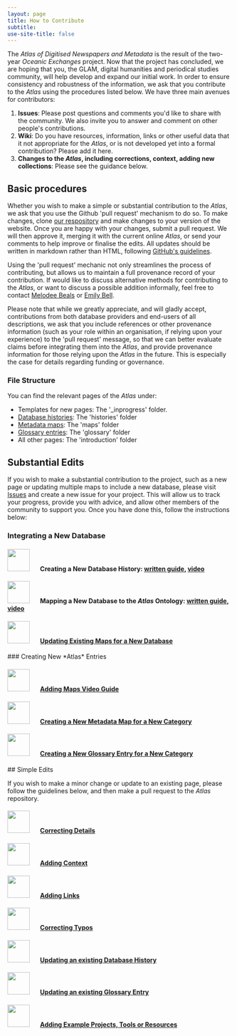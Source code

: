 ```yaml
---
layout: page
title: How to Contribute
subtitle:  
use-site-title: false
---
```


The *Atlas of Digitised Newspapers and Metadata* is the result of the two-year *Oceanic Exchanges* project. Now that the project has concluded, we are hoping that you, the GLAM, digital humanities and periodical studies community, will help develop and expand our initial work. In order to ensure consistency and robustness of the information, we ask that you contribute to the *Atlas* using the procedures listed below. We have three main avenues for contributors:
  1. **Issues**: Please post questions and comments you'd like to share with the community. We also invite you to answer and comment on other people's contributions.
  2. **Wiki**: Do you have resources, information, links or other useful data that it not appropriate for the *Atlas*, or is not developed yet into a formal contribution? Please add it here.
  3. **Changes to the *Atlas*, including corrections, context, adding new collections**: Please see the guidance below.
  
## Basic procedures

Whether you wish to make a simple or substantial contribution to the *Atlas*, we ask that you use the Github 'pull request' mechanism to do so. To make changes, clone [our respository](https://github.com/AtlasOfDigitisedNewspapers/AtlasOfDigitisedNewspapers.github.io) and make changes to your version of the website. Once you are happy with your changes, submit a pull request. We will then approve it, merging it with the current online *Atlas*, or send your comments to help improve or finalise the edits. All updates should be written in markdown rather than HTML, following [GitHub's guidelines](https://github.com/adam-p/markdown-here/wiki/Markdown-Cheatsheet).

Using the 'pull request' mechanic not only streamlines the process of contributing, but allows us to maintain a full provenance record of your contribution. If would like to discuss alternative methods for contributing to the *Atlas*, or want to discuss a possible addition informally, feel free to contact [Melodee Beals](m.h.beals@lboro.ac.uk) or [Emily Bell](e.bell@lboro.ac.uk). 

Please note that while we greatly appreciate, and will gladly accept, contributions from both database providers and end-users of all descriptions, we ask that you include references or other provenance information (such as your role within an organisation, if relying upon your experience) to the 'pull request' message, so that we can better evaluate claims before integrating them into the *Atlas*, and provide provenance information for those relying upon the *Atlas* in the future. This is especially the case for details regarding funding or governance.

### File Structure

You can find the relevant pages of the *Atlas* under:

- Templates for new pages: The '_inprogress' folder.
- [Database histories](https://www.digitisednewspapers.net/histories/): The 'histories' folder
- [Metadata maps](https://www.digitisednewspapers.net/maps/): The 'maps' folder
- [Glossary entries](https://www.digitisednewspapers.net/glossary/): The 'glossary' folder
- All other pages: The 'introduction' folder

## Substantial Edits

If you wish to make a substantial contribution to the project, such as a new page or updating multiple maps to include a new database, please visit [Issues](https://github.com/AtlasOfDigitisedNewspapers/AtlasOfDigitisedNewspapers.github.io/issues) and create a new issue for your project.  This will allow us to track your progress, provide you with advice, and allow other members of the community to support you. Once you have done this, follow the instructions below:

### Integrating a New Database

#### <img src="../../img/pointinghand.png" width="50" style="margin:0px 20px 0px 0px"> Creating a New Database History: [written guide](database_histories), [video](https://www.digitisednewspapers.net/videos/contribute-history)

#### <img src="../../img/pointinghand.png" width="50" style="margin:0px 20px 0px 0px"> Mapping a New Database to the *Atlas* Ontology: [written guide](metadata_maps), [video](https://www.digitisednewspapers.net/videos/contribute-history)

#### <img src="../../img/pointinghand.png" width="50" style="margin:0px 20px 0px 0px"> [Updating Existing Maps for a New Database](metadata_maps#existing)

<p/>
### Creating New *Atlas* Entries

#### <img src="../../img/pointinghand.png" width="50" style="margin:0px 20px 0px 0px"> [Adding Maps Video Guide](https://www.digitisednewspapers.net/videos/contribute-history)

#### <img src="../../img/pointinghand.png" width="50" style="margin:0px 20px 0px 0px"> [Creating a New Metadata Map for a New Category](metadata_maps#new)

#### <img src="../../img/pointinghand.png" width="50" style="margin:0px 20px 0px 0px"> [Creating a New Glossary Entry for a New Category](glossary_entries)
 
<p/>
## Simple Edits

If you wish to make a minor change or update to an existing page, please follow the guidelines below, and then make a pull request to the *Atlas* repository.

#### <img src="../../img/pointinghand.png" width="50" style="margin:0px 20px 0px 0px"> [Correcting Details](simple_edits)

#### <img src="../../img/pointinghand.png" width="50" style="margin:0px 20px 0px 0px"> [Adding Context](https://www.digitisednewspapers.net/videos/contribute-history)

#### <img src="../../img/pointinghand.png" width="50" style="margin:0px 20px 0px 0px"> [Adding Links](simple_edits)

#### <img src="../../img/pointinghand.png" width="50" style="margin:0px 20px 0px 0px"> [Correcting Typos](simple_edits#typos)

#### <img src="../../img/pointinghand.png" width="50" style="margin:0px 20px 0px 0px"> [Updating an existing Database History](simple_edits#database_histories)

#### <img src="../../img/pointinghand.png" width="50" style="margin:0px 20px 0px 0px"> [Updating an existing Glossary Entry ](simple_edits#glossary_entries)

#### <img src="../../img/pointinghand.png" width="50" style="margin:0px 20px 0px 0px"> [Adding Example Projects, Tools or Resources](simple_edits#resources)

